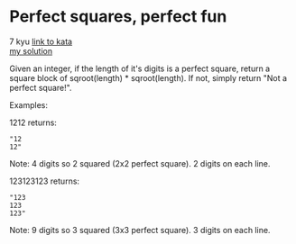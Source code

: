 # Perfect squares, perfect fun
7 kyu
[link to kata](https://www.codewars.com/kata/55c45be3b2079eccff00010f/train/javascript)
<br>
[my solution](./kata.js)

Given an integer, if the length of it's digits is a perfect square, return a square block of sqroot(length) * sqroot(length). If not, simply return "Not a perfect square!".

Examples:

1212 returns:
```
"12
12"
```
Note: 4 digits so 2 squared (2x2 perfect square). 2 digits on each line.

123123123 returns:
```
"123
123
123"
```
Note: 9 digits so 3 squared (3x3 perfect square). 3 digits on each line.
